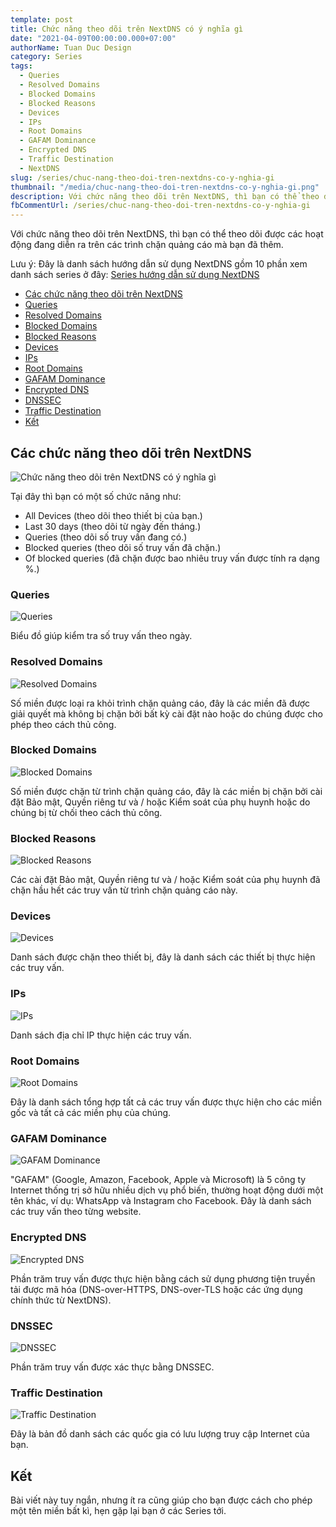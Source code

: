 ```yaml
---
template: post
title: Chức năng theo dõi trên NextDNS có ý nghĩa gì
date: "2021-04-09T00:00:00.000+07:00"
authorName: Tuan Duc Design
category: Series
tags:
  - Queries
  - Resolved Domains
  - Blocked Domains
  - Blocked Reasons
  - Devices
  - IPs
  - Root Domains
  - GAFAM Dominance
  - Encrypted DNS
  - Traffic Destination
  - NextDNS
slug: /series/chuc-nang-theo-doi-tren-nextdns-co-y-nghia-gi
thumbnail: "/media/chuc-nang-theo-doi-tren-nextdns-co-y-nghia-gi.png"
description: Với chức năng theo dõi trên NextDNS, thì bạn có thể theo dõi được các hoạt động đang diễn ra trên các trình chặn quảng cáo mà bạn đã thêm.
fbCommentUrl: /series/chuc-nang-theo-doi-tren-nextdns-co-y-nghia-gi
---
```


Với chức năng theo dõi trên NextDNS, thì bạn có thể theo dõi được các hoạt động đang diễn ra trên các trình chặn quảng cáo mà bạn đã thêm.

Lưu ý: Đây là danh sách hướng dẫn sử dụng NextDNS gồm 10 phần xem danh sách series ở đây: [Series hướng dẫn sử dụng NextDNS](https://tuanducdesign.com/series-nextdns)

- [Các chức năng theo dõi trên NextDNS](#các-chức-năng-theo-dõi-trên-nextdns)
- [Queries](#queries)
- [Resolved Domains](#resolved-domains)
- [Blocked Domains](#blocked-domains)
- [Blocked Reasons](#blocked-reasons)
- [Devices](#devices)
- [IPs](#ips)
- [Root Domains](#root-domains)
- [GAFAM Dominance](#gafam-domance)
- [Encrypted DNS](#encrypted-dns)
- [DNSSEC](#dnssec)
- [Traffic Destination](#traffic-destination)
- [Kết](#kết)

## Các chức năng theo dõi trên NextDNS

![Chức năng theo dõi trên NextDNS có ý nghĩa gì](/media/chuc-nang-theo-doi-tren-nextdns-co-y-nghia-gi.png)

Tại đây thì bạn có một số chức năng như:

- All Devices (theo dõi theo thiết bị của bạn.)
- Last 30 days (theo dõi từ ngày đến tháng.)
- Queries (theo dõi số truy vấn đang có.)
- Blocked queries (theo dõi số truy vấn đã chặn.)
- Of blocked queries (đã chặn được bao nhiêu truy vấn được tính ra dạng %.)

### Queries

![Queries](/media/queries.png)

Biểu đồ giúp kiểm tra số truy vấn theo ngày.

### Resolved Domains

![Resolved Domains](/media/resolved-domains.png)

Số miền được loại ra khỏi trình chặn quảng cáo, đây là các miền đã được giải quyết mà không bị chặn bởi bất kỳ cài đặt nào hoặc do chúng được cho phép theo cách thủ công.

### Blocked Domains

![Blocked Domains](/media/blocked-domains.png)

Số miền được chặn từ trình chặn quảng cáo, đây là các miền bị chặn bởi cài đặt Bảo mật, Quyền riêng tư và / hoặc Kiểm soát của phụ huynh hoặc do chúng bị từ chối theo cách thủ công.

### Blocked Reasons

![Blocked Reasons](/media/blocked-reasons.png)

Các cài đặt Bảo mật, Quyền riêng tư và / hoặc Kiểm soát của phụ huynh đã chặn hầu hết các truy vấn từ trình chặn quảng cáo này.

### Devices

![Devices](/media/devices.png)

Danh sách được chặn theo thiết bị, đây là danh sách các thiết bị thực hiện các truy vấn.

### IPs

![IPs](/media/ips.png)

Danh sách địa chỉ IP thực hiện các truy vấn.

### Root Domains

![Root Domains](/media/root-domains.png)

Đây là danh sách tổng hợp tất cả các truy vấn được thực hiện cho các miền gốc và tất cả các miền phụ của chúng.

### GAFAM Dominance

![GAFAM Dominance](/media/gafam-dominance.png)

"GAFAM" (Google, Amazon, Facebook, Apple và Microsoft) là 5 công ty Internet thống trị sở hữu nhiều dịch vụ phổ biến, thường hoạt động dưới một tên khác, ví dụ: WhatsApp và Instagram cho Facebook. Đây là danh sách các truy vấn theo từng website.

### Encrypted DNS

![Encrypted DNS](/media/encrypted-dns.png)

Phần trăm truy vấn được thực hiện bằng cách sử dụng phương tiện truyền tải được mã hóa (DNS-over-HTTPS, DNS-over-TLS hoặc các ứng dụng chính thức từ NextDNS).

### DNSSEC

![DNSSEC](/media/dnssec.png)

Phần trăm truy vấn được xác thực bằng DNSSEC.

### Traffic Destination

![Traffic Destination](/media/traffic-destination.png)

Đây là bản đồ danh sách các quốc gia có lưu lượng truy cập Internet của bạn.

## Kết

Bài viết này tuy ngắn, nhưng ít ra cũng giúp cho bạn được cách cho phép một tên miền bất kì, hẹn gặp lại bạn ở các Series tới.
